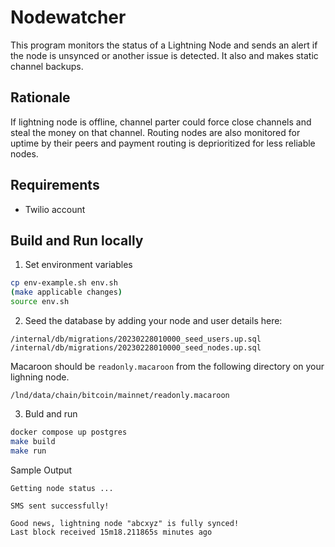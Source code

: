 
# Nodewatcher

This program monitors the status of a Lightning Node and sends an alert if the node is unsynced or another issue is detected. It also and makes static channel backups.

## Rationale

If lightning node is offline, channel parter could force close channels and steal the money on that channel.  Routing nodes are also monitored for uptime by their peers and payment routing is deprioritized for less reliable nodes.

## Requirements

- Twilio account

## Build and Run locally

1. Set environment variables

```bash
cp env-example.sh env.sh
(make applicable changes)
source env.sh
```

2. Seed the database by adding your node and user details here:

```
/internal/db/migrations/20230228010000_seed_users.up.sql
/internal/db/migrations/20230228010000_seed_nodes.up.sql
```

Macaroon should be `readonly.macaroon` from the following directory on your lighning node.

```
/lnd/data/chain/bitcoin/mainnet/readonly.macaroon
```

3. Buld and run

```bash
docker compose up postgres
make build
make run
```

Sample Output

```
Getting node status ...

SMS sent successfully!

Good news, lightning node "abcxyz" is fully synced!
Last block received 15m18.211865s minutes ago
```
